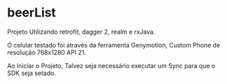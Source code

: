 # beerList

Projeto Utilizando retrofit, dagger 2, realm e rxJava.

O celular testado foi através da ferramenta Genymotion, Custom Phone de resolução 768x1280 API 21.  

Ao Iniciar o Projeto, Talvez seja necessário executar um Sync para que o SDK seja setado.
